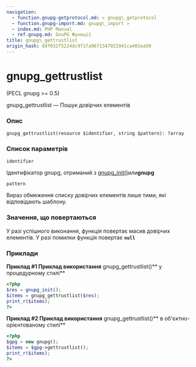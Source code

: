 ```yaml
---
navigation:
  - function.gnupg-getprotocol.md: « gnupg\_getprotocol
  - function.gnupg-import.md: gnupg\_import »
  - index.md: PHP Manual
  - ref.gnupg.md: GnuPG Функції
title: gnupg\_gettrustlist
origin_hash: ddf652f5224dc9f1fa9671347921941ca401ea50
---
```

# gnupg\_gettrustlist

(PECL gnupg >= 0.5)

gnupg\_gettrustlist — Пошук довірчих елементів

### Опис

```methodsynopsis
gnupg_gettrustlist(resource $identifier, string $pattern): ?array
```

### Список параметрів

`identifier`

Ідентифікатор gnupg, отриманий з [gnupg\_init()](function.gnupg-init.md)или**gnupg**

`pattern`

Вираз обмеження списку довірчих елементів лише тими, які відповідають шаблону.

### Значення, що повертаються

У разі успішного виконання, функція повертає масив довірчих елементів. У разі помилки функція повертає **`null`**

### Приклади

**Приклад #1 Приклад використання** gnupg\_gettrustlist()\*\* у процедурному стилі\*\*

```php
<?php
$res = gnupg_init();
$items = gnupg_gettrustlist($res);
print_r($items);
?>
```

**Приклад #2 Приклад використання** gnupg\_gettrustlist()\*\* в об'єктно-орієнтованому стилі\*\*

```php
<?php
$gpg = new gnupg();
$items = $gpg->gettrustlist();
print_r($items);
?>
```
